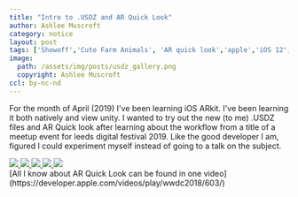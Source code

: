 ```yaml
---
title: "Intro to .USDZ and AR Quick Look"
author: Ashlee Muscroft
category: notice
layout: post
tags: ['Showoff','Cute Farm Animals', 'AR quick look','apple','iOS 12','Safari 12','ARKit','.usdz']
image:
  path: /assets/img/posts/usdz_gallery.png
  copyright: Ashlee Muscroft
ccl: by-nc-nd
---
```

For the month of April (2019) I've been learning iOS ARkit. I've been learning it both natively and view unity. I wanted to try out the new (to me) .USDZ files and AR Quick look after learning about the workflow from a title of a meetup event for leeds digital festival 2019. Like the good developer I am, figured I could experiment myself instead of going to a talk on the subject.
<!--more-->
<div class="row">
  <div class="col l2 s12">
  <a rel="ar" href="/assets/models/goat.usdz">
    <img src="{{ "/assets/img/models/goat.png" | prepend: site.url }}">
  </a>
  <a rel="ar" href="/assets/models/chicken.usdz">
    <img src="{{ "/assets/img/models/chicken.png" | prepend: site.url }}">
  </a>
  <a rel="ar" href="/assets/models/alpaca.usdz">
    <img src="{{ "/assets/img/models/alpaca.png" | prepend: site.url }}">
  </a>
  <a rel="ar" href="/assets/models/wateringcan.usdz">
    <img src="{{ "/assets/img/models/sheep.png" | prepend: site.url }}">
  </a>
  <a rel="ar" href="/assets/models/sheep.usdz">
    <img src="{{ "/assets/img/models/sheep.png" | prepend: site.url }}">
  </a>
  </div>
</div>
<div class="row">
  <div class="col l2 s12">
  [All I know about AR Quick Look can be found in one video](https://developer.apple.com/videos/play/wwdc2018/603/)
  </div>
</div>